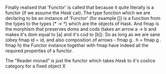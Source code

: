 Finally realised that 'Functor' is called that because it quite literally is a
functor (if we assume the *Hask* cat). The type function which we are declaring
to be an instance of 'Functor' (for example []) is a function from the types
to the types (* -> *) which are the objects of Hask. And fmap is the morphism
that preserves doms and cods (takes an arrow a -> b and makes it's dom 
equal to [a] and it's cod to [b]). So as long as we are sane (obey
fmap id = id, and also composition of arrows - fmap g . h = fmap g . fmap h)
the Functor instance together with fmap have indeed all the 
required properties of a functor.

The "Reader monad" is just the functor which takes *Hask* to it's coslice category
for a fixed object X
